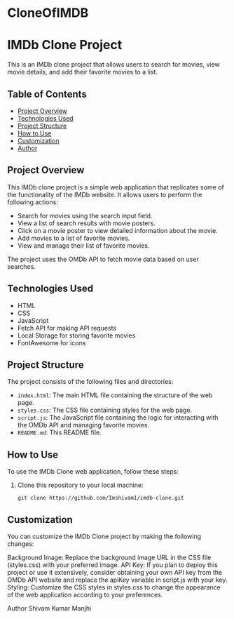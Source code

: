 # CloneOfIMDB
# IMDb Clone Project

This is an IMDb clone project that allows users to search for movies, view movie details, and add their favorite movies to a list.

## Table of Contents

- [Project Overview](#project-overview)
- [Technologies Used](#technologies-used)
- [Project Structure](#project-structure)
- [How to Use](#how-to-use)
- [Customization](#customization)
- [Author](#author)

## Project Overview

This IMDb clone project is a simple web application that replicates some of the functionality of the IMDb website. It allows users to perform the following actions:

- Search for movies using the search input field.
- View a list of search results with movie posters.
- Click on a movie poster to view detailed information about the movie.
- Add movies to a list of favorite movies.
- View and manage their list of favorite movies.

The project uses the OMDb API to fetch movie data based on user searches.

## Technologies Used

- HTML
- CSS
- JavaScript
- Fetch API for making API requests
- Local Storage for storing favorite movies
- FontAwesome for icons

## Project Structure

The project consists of the following files and directories:

- `index.html`: The main HTML file containing the structure of the web page.
- `styles.css`: The CSS file containing styles for the web page.
- `script.js`: The JavaScript file containing the logic for interacting with the OMDb API and managing favorite movies.
- `README.md`: This README file.

## How to Use

To use the IMDb Clone web application, follow these steps:

1. Clone this repository to your local machine:

   ```shell
   git clone https://github.com/Imshivam1/imdb-clone.git

## Customization

You can customize the IMDb Clone project by making the following changes:

Background Image: Replace the background image URL in the CSS file (styles.css) with your preferred image.
API Key: If you plan to deploy this project or use it extensively, consider obtaining your own API key from the OMDb API website and replace the apiKey variable in script.js with your key.
Styling: Customize the CSS styles in styles.css to change the appearance of the web application according to your preferences.

Author
Shivam Kumar Manjhi



